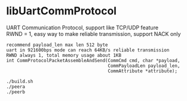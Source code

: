 # libUartCommProtocol
UART Communication Protocol, support like TCP/UDP feature  
RWND = 1, easy way to make reliable transmission, support NACK only
```
recommend payload_len max len 512 byte
uart in 921600bps mode can reach 64KB/s reliable transmission
RWND always 1, total memory usage about 1KB
int CommProtocolPacketAssembleAndSend(CommCmd cmd, char *payload,
                                      CommPayloadLen payload_len,
                                      CommAttribute *attribute);
```
```
./build.sh
./peera
./peerb
```
